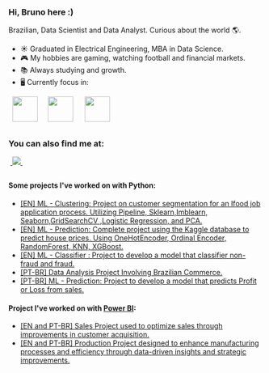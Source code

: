 ### Hi, Bruno here :)
Brazilian, Data Scientist and Data Analyst. Curious about the world 🌎.
- ☀ Graduated in Electrical Engineering, MBA in Data Science.
- 🎮 My hobbies are gaming, watching football and financial markets.
- 📚 Always studying and growth.
- 🖥️ Currently focus in:
<div style="display: inline">
  &nbsp;&nbsp;<img width='50' height='50' src="https://cdn.jsdelivr.net/gh/devicons/devicon/icons/python/python-original.svg" />&nbsp;&nbsp;
  &nbsp;&nbsp;<img width='50' height='50' src="https://img.icons8.com/?size=512&id=qYfwpsRXEcpc&format=png" />&nbsp;&nbsp;&nbsp;
  &nbsp;&nbsp;<img width='50' height='50' src="https://img.icons8.com/?size=512&id=50051&format=png" />&nbsp;&nbsp;&nbsp;

##

### You can also find me at:
&nbsp;<a href="https://www.linkedin.com/in/brunofcb/">
  <img src="https://img.shields.io/badge/linkedin-%230077B5.svg?style=for-the-badge&logo=linkedin&logoColor=white">
</a>&nbsp;
##

#### Some projects I've worked on with Python:
- <a href="https://github.com/BrunoFelipeCB/Case-Ifood">
    [EN] ML - Clustering: Project on customer segmentation for an Ifood job application process. Utilizing Pipeline, Sklearn,Imblearn, Seaborn,GridSearchCV ,Logistic Regression, and PCA.
  </a>
- <a href="https://github.com/BrunoFelipeCB/House-Prices/tree/main">
    [EN] ML - Prediction: Complete project using the Kaggle database to predict house prices. Using OneHotEncoder, Ordinal Encoder, RandomForest, KNN, XGBoost.
  </a>
- <a href="https://github.com/BrunoFelipeCB/Credit-Card-Fraud-Detection">
    [EN] ML - Classifier : Project to develop a model that classifier non-fraud and fraud.
  </a>
- <a href="https://github.com/BrunoFelipeCB/Brazilian_E-Commerce">
    [PT-BR] Data Analysis Project Involving Brazilian Commerce.
  </a>
- <a href="https://github.com/BrunoFelipeCB/DesafioCienciadedados/tree/main">
    [PT-BR] ML - Prediction: Project to develop a model that predicts Profit or Loss from sales.
  </a>




#### Project I've worked on with [Power BI](https://github.com/BrunoFelipeCB/Power-BI?tab=readme-ov-file):
- <a href="https://github.com/BrunoFelipeCB/Power-BI/tree/main/Leads%20Dashboard">
    [EN and PT-BR] Sales Project used to optimize sales through improvements in customer acquisition.
  </a>
- <a href="https://github.com/BrunoFelipeCB/Power-BI/tree/main/Production%20Dashboard ">
    [EN and PT-BR] Production Project designed to enhance manufacturing processes and efficiency through data-driven insights and strategic improvements.
  </a>
 
